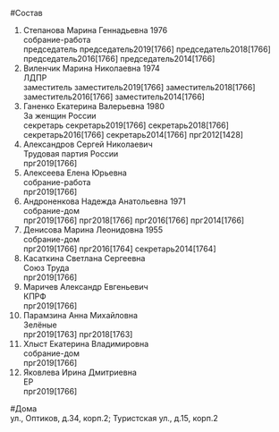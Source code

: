 #Состав  
1. Степанова Марина Геннадьевна 1976  
    собрание-работа  
    председатель председатель2019[1766] председатель2018[1766] председатель2016[1766] председатель2014[1766]  
2. Виленчик Марина Николаевна 1974  
    ЛДПР  
    заместитель заместитель2019[1766] заместитель2018[1766] заместитель2016[1766] заместитель2014[1766]  
3. Ганенко Екатерина Валерьевна 1980  
    За женщин России  
    секретарь секретарь2019[1766] секретарь2018[1766] секретарь2016[1766] секретарь2014[1766] прг2012[1428]  
4. Александров Сергей Николаевич  
    Трудовая партия России  
    прг2019[1766]  
5. Алексеева Елена Юрьевна  
    собрание-работа  
    прг2019[1766]  
6. Андроненкова Надежда Анатольевна 1971  
    собрание-дом  
    прг2019[1766] прг2018[1766] прг2016[1766] прг2014[1766]  
7. Денисова Марина Леонидовна 1955  
    собрание-дом  
    прг2019[1766] прг2016[1764] секретарь2014[1764]  
8. Касаткина Светлана Сергеевна  
    Союз Труда  
    прг2019[1766]  
9. Маричев Александр Евгеньевич  
    КПРФ  
    прг2019[1766]  
10. Парамзина Анна Михайловна  
    Зелёные  
    прг2019[1763] прг2018[1763]  
11. Хлыст Екатерина Владимировна  
    собрание-дом  
    прг2019[1766]  
12. Яковлева Ирина Дмитриевна  
    ЕР  
    прг2019[1766]  
  
#Дома  
ул., Оптиков, д.34, корп.2;  Туристская ул., д.15, корп.2  
  
